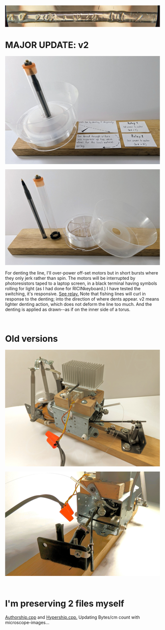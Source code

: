 <!---
Preserve data on fluorocarbon fishing line - imprescriptible multi-millennium storage.
-->



<p align="center">
  <img src="https://github.com/compromise-evident/CarbonRecord/blob/main/Other/Dented-line.jpg">
</p>

# MAJOR UPDATE: v2

<p align="center">
  <img src="https://github.com/compromise-evident/CarbonRecord/blob/main/Other/Layout.jpg">
</p>

<p align="center">
  <img src="https://github.com/compromise-evident/CarbonRecord/blob/main/Other/Reservoir_materials.jpg">
</p>

For denting the line, I'll over-power off-set motors but in short bursts where they
only jerk rather than spin. The motors will be interrupted by photoresistors taped to a
laptop screen, in a black terminal having symbols rolling for light (as I had done for
RICINkeyboard.) I have tested the switching, it's responsive.
[See relay.](https://github.com/compromise-evident/CarbonRecord/blob/main/Other/5V-relay.png)
Note that fishing lines will curl in response to the denting; into the direction of where
dents appear. v2 means lighter denting action, which does not deform the line too much.
And the denting is applied as drawn--as if on the inner side of a torus.


<br>

# Old versions

<p align="center">
  <img src="https://github.com/compromise-evident/CarbonRecord/blob/main/Other/Version_1/Puller-and-winder.jpg">
</p>

<p align="center">
  <img src="https://github.com/compromise-evident/CarbonRecord/blob/main/Other/Version_1/Rubber-puller.jpg">
</p>

<br>

# I'm preserving 2 files myself

[Authorship.cpp](https://github.com/compromise-evident/Authorship) and [Hypership.cpp.](https://github.com/compromise-evident/Hypership) Updating Bytes/cm count with microscope-images...
